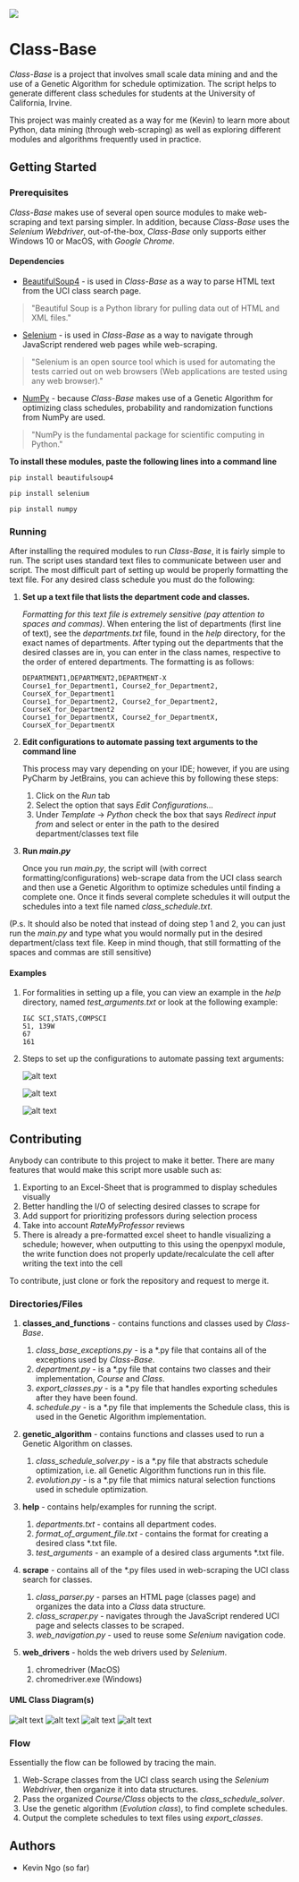 ![](https://img.shields.io/badge/release-v1.0-blue.svg)
# Class-Base
_Class-Base_ is a project that involves small scale data mining and and the use of a Genetic Algorithm for schedule optimization.
The script helps to generate different class schedules for students at the University of California, Irvine.

This project was mainly created as a way for me (Kevin) to learn more about Python, data mining (through web-scraping) as well as exploring different modules
and algorithms frequently used in practice.

## Getting Started
### Prerequisites
_Class-Base_ makes use of several open source modules to make web-scraping and text parsing simpler. In addition,
because _Class-Base_ uses the _Selenium Webdriver_, out-of-the-box, _Class-Base_ only supports
either Windows 10 or MacOS, with _Google Chrome_. 

#### Dependencies
+ [BeautifulSoup4](https://www.crummy.com/software/BeautifulSoup/bs4/doc/) - is used in _Class-Base_
as a way to parse HTML text from the UCI class search page.
> "Beautiful Soup is a Python library for pulling data out of HTML and XML files."
+ [Selenium](https://www.seleniumhq.org/projects/webdriver/) - is used in _Class-Base_ as a way to navigate
through JavaScript rendered web pages while web-scraping.
> "Selenium is an open source tool which is used for automating the tests carried out on web browsers (Web applications are tested using any web browser)."
+ [NumPy](http://www.numpy.org/) - because _Class-Base_ makes use of a Genetic Algorithm for optimizing
class schedules, probability and randomization functions from NumPy are used. 
> "NumPy is the fundamental package for scientific computing in Python."

**To install these modules, paste the following lines into a command line**
~~~~
pip install beautifulsoup4
~~~~
~~~~
pip install selenium
~~~~
~~~~
pip install numpy
~~~~

### Running
After installing the required modules to run _Class-Base_, it is fairly simple to run. The script uses standard text files to
communicate between user and script. The most difficult part of setting up would be properly formatting
the text file. For any desired class schedule you must do the following:
1. **Set up a text file that lists the department code and classes.**

    *Formatting for this text file is extremely sensitive (pay attention to spaces and commas)*. When entering the list of departments (first line of text), see the _departments.txt_
    file, found in the _help_ directory, for the exact names of departments. After typing out the departments
    that the desired classes are in, you can enter in the class names, respective to the order of entered departments.
    The formatting is as follows:
    ~~~~
    DEPARTMENT1,DEPARTMENT2,DEPARTMENT-X
    Course1_for_Department1, Course2_for_Department2, CourseX_for_Department1
    Course1_for_Department2, Course2_for_Department2, CourseX_for_Department2
    Course1_for_DepartmentX, Course2_for_DepartmentX, CourseX_for_DepartmentX
    ~~~~
2. **Edit configurations to automate passing text arguments to the command line**

    This process may vary depending on your IDE; however, if you are using PyCharm by JetBrains, you can achieve this
    by following these steps:
    1. Click on the _Run_ tab
    2. Select the option that says _Edit Configurations..._
    3. Under _Template_ -> _Python_ check the box that says _Redirect input from_ and select or enter in
        the path to the desired department/classes text file
        
3. **Run _main.py_**

    Once you run _main.py_, the script will (with correct formatting/configurations) web-scrape data from the UCI
    class search and then use a Genetic Algorithm to optimize schedules until finding a complete one. Once it finds several complete schedules
    it will output the schedules into a text file named _class_schedule.txt_.
    
(P.s. It should also be noted that instead of doing step 1 and 2, you can just run the _main.py_
and type what you would normally put in the desired department/class text file. Keep in mind though, that still
formatting of the spaces and commas are still sensitive)

#### Examples
1. For formalities in setting up a file, you can view an example in the _help_ directory, named _test_arguments.txt_ or look at the following example:
    ~~~~
    I&C SCI,STATS,COMPSCI
    51, 139W
    67
    161
    ~~~~

2. Steps to set up the configurations to automate passing text arguments:

    ![alt text](docs/Run.png)
    
    ![alt text](docs/edit_configurations.png)
    
    ![alt text](docs/redirect_input_from.png)

## Contributing
Anybody can contribute to this project to make it better. There are many features that would make this script more usable such as:
1. Exporting to an Excel-Sheet that is programmed to display schedules visually
2. Better handling the I/O of selecting desired classes to scrape for
3. Add support for prioritizing professors during selection process
4. Take into account _RateMyProfessor_ reviews
5. There is already a pre-formatted excel sheet to handle visualizing a schedule; however,
    when outputting to this using the openpyxl module, the write function does not properly update/recalculate the cell
    after writing the text into the cell

To contribute, just clone or fork the repository and request to merge it.

### Directories/Files
1. **classes_and_functions** - contains functions and classes used by _Class-Base_.
    1. _class_base_exceptions.py_ - is a *.py file that contains all of the exceptions used by _Class-Base_.    
    2. _department.py_ - is a *.py file that contains two classes and their implementation, _Course_ and _Class_.   
    3. _export_classes.py_ - is a *.py file that handles exporting schedules after they have been found.    
    4. _schedule.py_ - is a *.py file that implements the Schedule class, this is used in the Genetic Algorithm implementation.
    
2. **genetic_algorithm** - contains functions and classes used to run a Genetic Algorithm on classes.
    1. _class_schedule_solver.py_ - is a *.py file that abstracts schedule optimization, i.e. all Genetic Algorithm
    functions run in this file.   
    2. _evolution.py_ - is a *.py file that mimics natural selection functions used in schedule
    optimization.
    
3. **help** - contains help/examples for running the script.
    1. _departments.txt_ - contains all department codes.
    2. _format_of_argument_file.txt_ - contains the format for creating a desired class *.txt file.
    3. _test_arguments_ - an example of a desired class arguments *.txt file.

4. **scrape** - contains all of the *.py files used in web-scraping the UCI class search for classes.
    1. _class_parser.py_ - parses an HTML page (classes page) and organizes the data into a _Class_ data structure.
    2. _class_scraper.py_ - navigates through the JavaScript rendered UCI page and selects classes to be scraped.
    3. _web_navigation.py_ - used to reuse some _Selenium_ navigation code.
    
5. **web_drivers** - holds the web drivers used by _Selenium_.
    1. chromedriver (MacOS)
    2. chromedriver.exe (Windows)
    
#### UML Class Diagram(s)
![alt text](docs/department_uml.png)
![alt text](docs/schedule_uml.png)
![alt text](docs/evolution_uml.png)
![alt text](docs/class_base_exceptions_uml.png)

### Flow
Essentially the flow can be followed by tracing the main.
1. Web-Scrape classes from the UCI class search using the _Selenium Webdriver_, then organize it into data structures.
2. Pass the organized _Course/Class_ objects to the _class_schedule_solver_.
3. Use the genetic algorithm (_Evolution class_), to find complete schedules.
4. Output the complete schedules to text files using _export_classes_.

## Authors
+ Kevin Ngo (so far)

